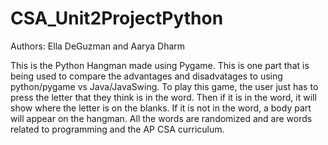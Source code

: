 # CSA_Unit2ProjectPython

Authors: Ella DeGuzman and Aarya Dharm

This is the Python Hangman made using Pygame. 
This is one part that is being used to compare the advantages and disadvatages to using python/pygame vs Java/JavaSwing.
To play this game, the user just has to press the letter that they think is in the word. 
Then if it is in the word, it will show where the letter is on the blanks.
If it is not in the word, a body part will appear on the hangman.
All the words are randomized and are words related to programming and the AP CSA curriculum.
